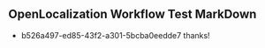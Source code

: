 ## OpenLocalization Workflow Test MarkDown
* b526a497-ed85-43f2-a301-5bcba0eedde7 thanks!

<!--HONumber=Jul16_HO4-->



